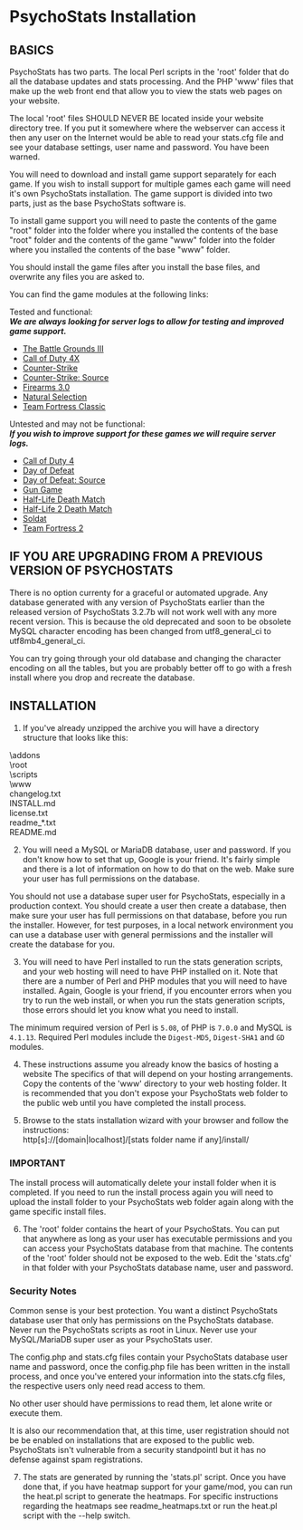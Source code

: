 # PsychoStats Installation


## BASICS

PsychoStats has two parts. The local Perl scripts in the 'root' folder that do all the database updates and stats processing. And the PHP 'www' files that
make up the web front end that allow you to view the stats web pages on your website.

The local 'root' files SHOULD NEVER BE located inside your website directory tree.  If you put it somewhere where the webserver can access it then any user on the Internet would be able to read your stats.cfg file and see your database
settings, user name and password. You have been warned.

You will need to download and install game support separately for each game.  If you wish to install support for multiple games each game will need it's own PsychoStats installation.  The game support is divided into two parts, just as the base PsychoStats software is.

To install game support you will need to paste the contents of the game "root" folder into the folder where you installed the contents of the base "root" folder and the contents of the game "www" folder into the folder where you installed the contents of the base "www" folder.

You should install the game files after you install the base files, and overwrite any files you are asked to.

You can find the game modules at the following links:

Tested and functional:  
***We are always looking for server logs to allow for testing and improved game support.***

* [The Battle Grounds III](https://github.com/Drek282/ps_bg3 "The Battle Grounds III")
* [Call of Duty 4X](https://github.com/Drek282/ps_cod4x "Call of Duty 4X")
* [Counter-Strike](https://github.com/Drek282/ps_cstrike "Counter-Strike")
* [Counter-Strike: Source](https://github.com/Drek282/ps_cstrikes "Counter-Strike: Source")
* [Firearms 3.0](https://github.com/Drek282/ps_firearms "Firearms 3.0")
* [Natural Selection](https://github.com/Drek282/ps_natural "Natural Selection")
* [Team Fortress Classic](https://github.com/Drek282/ps_tfc "Team Fortress Classic")

Untested and may not be functional:  
***If you wish to improve support for these games we will require server logs.***

* [Call of Duty 4](https://github.com/Drek282/ps_cod4 "Call of Duty 4")
* [Day of Defeat](https://github.com/Drek282/ps_dod "Day of Defeat")
* [Day of Defeat: Source](https://github.com/Drek282/ps_dods "Day of Defeat: Source")
* [Gun Game](https://github.com/Drek282/ps_gungame "Gun Game")
* [Half-Life Death Match](https://github.com/Drek282/ps_hldm "Half-Life Death Match")
* [Half-Life 2 Death Match](https://github.com/Drek282/ps_hl2dm "Half-Life 2 Death Match")
* [Soldat](https://github.com/Drek282/ps_soldat "Soldat")
* [Team Fortress 2](https://github.com/Drek282/ps_tf2 "Team Fortress 2")


## IF YOU ARE UPGRADING FROM A PREVIOUS VERSION OF PSYCHOSTATS

There is no option currenty for a graceful or automated upgrade.  Any database generated with any version of PsychoStats earlier than the released version of PsychoStats 3.2.7b will not work well with any more recent version.  This is because the old deprecated and soon to be obsolete MySQL character encoding has been changed from utf8_general_ci to utf8mb4_general_ci.

You can try going through your old database and changing the character encoding on all the tables, but you are probably better off to go with a fresh install where you drop and recreate the database.


## INSTALLATION

1. If you've already unzipped the archive you will have a directory structure that looks like this:

\addons  
\root  
\scripts  
\www  
changelog.txt  
INSTALL.md  
license.txt  
readme_*.txt  
README.md  

2. You will need a MySQL or MariaDB database, user and password.  If you don't know how to set that up, Google is your friend.  It's fairly simple and there is a lot of information on how to do that on the web.  Make sure your user has full permissions on the database.

You should not use a database super user for PsychoStats, especially in a production context.  You should create a user then create a database, then make sure your user has full permissions on that database, before you run the installer.  However, for test purposes, in a local network environment you can use a database user with general permissions and the installer will create the database for you.

3. You will need to have Perl installed to run the stats generation scripts, and your web hosting will need to have PHP installed on it.  Note that there are a number of Perl and PHP modules that you will need to have installed.  Again, Google is your friend, if you encounter errors when you try to run the web install, or when you run the stats generation scripts, those errors should let you know what you need to install.

The minimum required version of Perl is `5.08`, of PHP is `7.0.0` and MySQL is `4.1.13`.  Required Perl modules include the `Digest-MD5`, `Digest-SHA1` and `GD` modules.

4. These instructions assume you already know the basics of hosting a website The specifics of that will depend on your hosting arrangements.  Copy the contents of the 'www' directory to your web hosting folder.  It is recommended that you don't expose your PsychoStats web folder to the public web until you have completed the install process.

5. Browse to the stats installation wizard with your browser and follow the instructions:  
	http[s]://[domain|localhost]/[stats folder name if any]/install/

### IMPORTANT

The install process will automatically delete your install folder when it is completed.  If you need to run the install process again you will need to upload the install folder to your PsychoStats web folder again along with the game specific install files.

6. The 'root' folder contains the heart of your PsychoStats.  You can put that anywhere as long as your user has executable permissions and you can access your PsychoStats database from that machine.  The contents of the 'root' folder should not be exposed to the web.  Edit the 'stats.cfg' in that folder with your PsychoStats database name, user and password.

### Security Notes

Common sense is your best protection.  You want a distinct PsychoStats database user that only has permissions on the PsychoStats database.  Never run the PsychoStats scripts as root in Linux.  Never use your MySQL/MariaDB super user as your PsychoStats user.

The config.php and stats.cfg files contain your PsychoStats database user name and password, once the config.php file has been written in the install process, and once you've entered your information into the stats.cfg files, the respective users only need read access to them.

No other user should have permissions to read them, let alone write or execute them.

It is also our recommendation that, at this time, user registration should not be be enabled on installations that are exposed to the public web.  PsychoStats isn't vulnerable from a security standpointl but it has no defense against spam registrations.

7. The stats are generated by running the 'stats.pl' script.  Once you have done that, if you have heatmap support for your game/mod, you can run the heat.pl script to generate the heatmaps.  For specific instructions regarding the heatmaps see readme_heatmaps.txt or run the heat.pl script with the --help switch.
